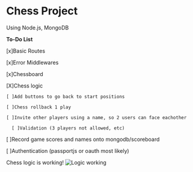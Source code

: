 # Chess Project

Using Node.js, MongoDB

  **To-Do List**

[x]Basic Routes

[x]Error Middlewares

[x]Chessboard

[X]Chess logic

    [ ]Add buttons to go back to start positions

    [ ]Chess rollback 1 play

    [ ]Invite other players using a name, so 2 users can face eachother
  
      [ ]Validation (3 players not allowed, etc)

[ ]Record game scores and names onto mongodb/scoreboard

[ ]Authentication (passportjs or oauth most likely)

Chess logic is working!
![Logic working](https://user-images.githubusercontent.com/42548632/74787749-db457600-52a7-11ea-9065-9c35363f08ee.PNG)